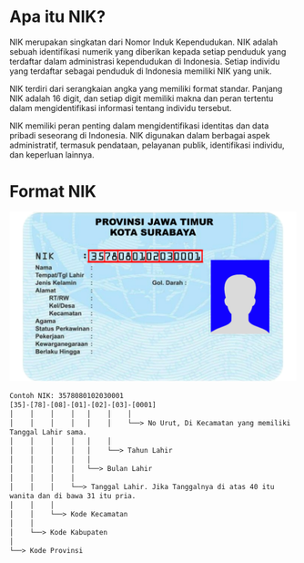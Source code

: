 # Apa itu NIK?
NIK merupakan singkatan dari Nomor Induk Kependudukan. NIK adalah sebuah identifikasi numerik yang diberikan kepada setiap penduduk yang terdaftar dalam administrasi kependudukan di Indonesia. Setiap individu yang terdaftar sebagai penduduk di Indonesia memiliki NIK yang unik.

NIK terdiri dari serangkaian angka yang memiliki format standar. Panjang NIK adalah 16 digit, dan setiap digit memiliki makna dan peran tertentu dalam mengidentifikasi informasi tentang individu tersebut.

NIK memiliki peran penting dalam mengidentifikasi identitas dan data pribadi seseorang di Indonesia. NIK digunakan dalam berbagai aspek administratif, termasuk pendataan, pelayanan publik, identifikasi individu, dan keperluan lainnya.

# Format NIK

![Foto Format NIK di KTP](format_nik_ktp.png)
```
Contoh NIK: 3578080102030001
[35]-[78]-[08]-[01]-[02]-[03]-[0001]
│    │    │    │   │    │    │
│    │    │    │   │    │    └──> No Urut, Di Kecamatan yang memiliki Tanggal Lahir sama.
│    │    │    │   │    │ 
│    │    │    │   │    └──> Tahun Lahir
│    │    │    │   │
│    │    │    │   └──> Bulan Lahir
│    │    │    │
│    │    │    └──> Tanggal Lahir. Jika Tanggalnya di atas 40 itu wanita dan di bawa 31 itu pria.
│    │    │
│    │    └──> Kode Kecamatan
│    │
│    └──> Kode Kabupaten
│
└──> Kode Provinsi
```